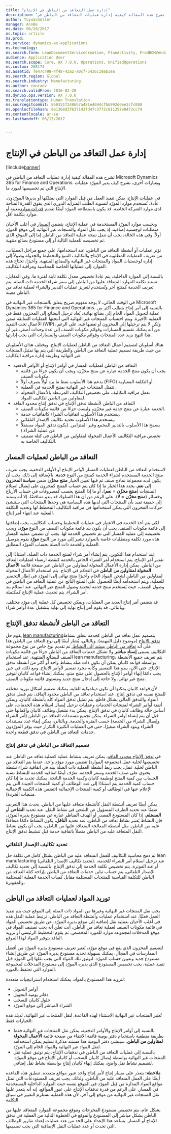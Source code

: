 ```yaml
---
title: "إدارة عمل التعاقد من الباطن في الإنتاج"
description: "تشرح هذه المقالة كيفية إدارة عمليات التعاقد من الباطن في Microsoft Dynamics 365 for Finance and Operations. وبعبارات أخرى، تشرح كيف يدير المورّد عمليات الإنتاج التي تم تخصيصها لمورد ما."
author: YuyuScheller
manager: AnnBe
ms.date: 06/20/2017
ms.topic: article
ms.prod: 
ms.service: dynamics-ax-applications
ms.technology: 
ms.search.form: LeanDocumentServiceCreation, PlanActivity, ProdBOMVendorListPage, ProdRoute, ProdTable, ProdTableListPage, PurchAgreementSubcontractorLookup, RouteTable, WrkCtrResourceGroup
audience: Application User
ms.search.scope: Core, AX 7.0.0, Operations, UnifiedOperations
ms.custom: 268174
ms.assetid: fe47c498-4f48-42a2-a0cf-5436c19ab3ea
ms.search.region: Global
ms.search.industry: Manufacturing
ms.author: conradv
ms.search.validFrom: 2016-02-28
ms.dyn365.ops.version: AX 7.0.0
ms.translationtype: Human Translation
ms.sourcegitcommit: 869151f2486b7a481e4694cfb6992d0ee2cfc008
ms.openlocfilehash: 0e1368d3f637143fd47c3772c811257e8472cc74
ms.contentlocale: ar-sa
ms.lasthandoff: 06/13/2017


---
```


# <a name="manage-subcontracting-work-in-production"></a>إدارة عمل التعاقد من الباطن في الإنتاج

[!include[banner](../includes/banner.md)]


تشرح هذه المقالة كيفية إدارة عمليات التعاقد من الباطن في Microsoft Dynamics 365 for Finance and Operations. وبعبارات أخرى، تشرح كيف يدير المورّد عمليات الإنتاج التي تم تخصيصها لمورد ما.

في [عمليات الإنتاج](production-process-overview.md)، يمكن تنفيذ العمل من قِبل الموارد التي يمتلكها أو يديرها المورّدون. عادة، تُستخدم موارد المورّد لتسوية الطلب المتزايد الدوري الذي يفوق القدرة المتاحة لدى موارد الشركة الخاصة. قد يكون باستطاعة المورّد أيضًا تقديم [قدرات موارد](resource-capabilities.md)معينة أو موارد بتكلفة أقل.  

وبحسب موارد المورّد المستخدمة في عملية الإنتاج، يتضمن [المسار](routes-operations.md) في أغلب الأحيان متطلبات لوجستية إضافية، إذ يجب نقل المواد والمنتجات غير النهائية إلى موقع المورّد أولاً. وفي هذه الحالة، يجب أن تنقل نتيجة عملية التعاقد من الباطن إما إلى الموقع الذي تم تخصيصه للعملية التالية أو إلى مستودع بضائع منتهية.  

تؤثر عمليات أو أنشطة التعاقد من الباطن، عند استخدامها، على جميع مراحل العمليات، من تعريف العمليات المطلوبة في الإنتاج والتكاليف التنبؤ والتخطيط والجدولة وصولاً إلى إدارة لوجستيات المواد والمنتجات غير النهائية والبضائع المنتهية. وأخيرًا، تحتاج هذه الموارد إلى عملياتها الخاصة للمحاسبة ومراقبة التكاليف.  

بالنسبة إلى الموارد الداخلية، يتم عادةً تخصيص معدل تكلفة ثابتة لفترة ما. وفي المقابل، تستند تكلفة الموارد المتعاقد عليها من الباطن إلى سعر شراء الخدمة ذات الصلة. يتم تعريف الخدمة كمنتج آخر وتُستخدم لتعزيز عمليات التدبير‬ والشراء لعملية تعاقد من الباطن معينة.  

في الوقت الحالي، لا يوجد مفهوم صريح يتعلق بالمنتجات غير النهائية في Microsoft Dynamics 365 for Finance and Operations. بالنسبة إلى أمر إنتاج يتطلب أكثر من عملية لتحويل المواد الخام إلى بضائع نهائية، يُعاد ترحيل البضائع إلى المخزون فقط في العملية الأخيرة. ويتم احتساب المنتجات غير النهائية التي أنتجتها العمليات السابقة ضمن الأعمال تحت التنفيذ (WIP)، ولكن لا يتم ترحيلها إلى المخزون أو تعقبها فيه. على الرغم من أنه يمكنك تقسيم المسارات وقوائم مكونات الصنف إلى عدة وحدات أصغر، غير أن هذا النهج يزيد عدد المنتجات وقوائم مكونات الصنف والمسارات التي يجب إدارتها.  

هناك أسلوبان لتصميم أعمال التعاقد من الباطن لعمليات الإنتاج. ويختلف هذان الأسلوبان من حيث طريقة تصميم عملية التعاقد من الباطن والطريقة التي يتم بها تمثيل المنتجات غير النهائية وطريقة إدارة مراقبة التكاليف.

-   التعاقد من الباطن لعمليات المسار في أوامر الإنتاج أو الأوامر الدفعية
    -   يجب أن يكون منتج الخدمة عبارة عن منتج مخزّن، ويجب أن يكون جزءًا من قائمة مكونات الصنف.
    -   يدعم هذا الأسلوب نمط ما يرد أولاً يصرف أولاً (FIFO)‬ أو التكلفة المعيارية.
    -   تتمثل المنتجات غير النهائية بمنتج الخدمة في العملية.
    -   تعمل مراقبة التكاليف على تخصيص التكاليف المرتبطة بالأعمال المخولة لمقاولين من الباطن لتكاليف المواد.
-   التعاقد من الباطن لأنشطة تدفق الإنتاج في تدفق إنتاج محدود الفاقد
    -   الخدمة عبارة عن منتج خدمة غير مخزّن، وليست جزءًا من قائمة مكونات الصنف.
    -   يستخدم هذا الأسلوب اتفاقيات الشراء كاتفاقيات خدمة.
    -   يستخدم هذا الأسلوب تحديد تكاليف الإصدار التلقائي.
    -   يسمح هذا الأسلوب بالتدبير المجمع وغير المتزامن. (يكون تدفق المواد مستقلاً عن عملية الشراء.)
    -   تخصص مراقبة التكاليف الأعمال المخولة لمقاولين من الباطن في كتلة تصنيف التكاليف‬ الخاصة به.

## <a name="subcontracting-of-route-operations"></a>التعاقد من الباطن لعمليات المسار
لاستخدام التعاقد من الباطن لعمليات المسار لأوامر الإنتاج أو الأوامر الدفعية، يجب تعريف منتج الخدمة المستخدم لشراء الخدمة كمنتج من النوع **خدمة**. بالإضافة إلى ذلك، يجب أن يكون لديه مجموعة نماذج صنف تم فيها تعيين الخيار **منتج مخزّن‬** ضمن **سياسة المخزون‬** إلى **نعم**. يحدد هذا الخيار ما إذا كان يتم حساب المنتج كمخزون على إيصال استلام المنتجات (**منتج مخزّن** = **نعم**)، أو ما إذا المنتج يحسب كمصروفات في حساب الأرباح وخسائر (**منتج مخزّن** = **لا**). على الرغم من أن هذا السلوك قد يبدو متناقضًا، إلا أنه يستند إلى حقيقة تفيد بأن المنتجات التي لديها هذه السياسة هي وحدها المنتجات التي ستنشئ حركات المخزون التي يمكن استخدامها في مراقبة التكاليف المخطط لها وتحديد التكلفة الفعلية عند انتهاء أمر إنتاج.  

لكي يتم أخذ الخدمة في الاعتبار في عمليات التخطيط وحساب التكاليف، يجب إضافتها إلى قائمة مكونات الصنف. يجب أن يكون بند قائمة مكونات النصف من النوع **مورّد**، ويجب تخصيصه إلى عملية المسار التي تم تخصيص الخدمة لها. يجب أن تتضمن عملية المسار هذه مورد تكلفة ومتطلبات خاصة بالموارد تشير إلى مورد من النوع **مورّد** يقوم بتوصيل العملية والخدمة ذات الصلة بحساب المورّد المطابق.  

عند استخدام هذا التكوين، يتم إنشاء أمر شراء لمنتج الخدمة ذات الصلة، استنادًا إلى تقدير أمر الإنتاج. يتم استخدام أمر الشراء الخاص بالخدمة كنقطة ارتساء لعمليات التعاقد من الباطن. يمكن إدارة الأعمال المخولة لمقاولين من الباطن عبر صفحة قائمة **الأعمال المخولة لمقاولين من الباطن** في التحكم في الإنتاج. يتم استخدام الأعمال المخولة لمقاولين من الباطن لشحن المواد الخام وأخيرًا منتج نهائي إلى المورّد في إطار التحضير للعملية. ويتم استخدامه أيضًا للحصول على المنتج الناتج عن عملية التعاقد من الباطن في وصول الصنف، حيث يُستخدم منتج خدمة لتحديد وصول المنتج غير النهائي. عند استلام بند أمر الشراء، يتم تحديث عملية الإنتاج كمكتملة.  

قد يتضمن أمر إنتاج العديد من العمليات، ويمكن تخصيص كل عملية إلى مورّد مختلف. وبالتالي، قد يقوم أمر إنتاج نهاية إلى نهاية بتشغيل عدة أوامر شراء.

## <a name="subcontracting-of-production-flow-activities"></a>التعاقد من الباطن لأنشطة تدفق الإنتاج
يقوم حل [lean manufacturing](lean-manufacturing-overview.md)بتصميم عمل تعاقد من الباطن كخدمة تتعلق بنشاط [تدفق الإنتاج](http://ax.help.dynamics.com/en/wiki/create-a-production-flow-version/) (موضوع دليل المهمة). وبالتالي، يُشار أيضًا إلى نوع التعاقد من الباطن هذا على أنه [تعاقد من الباطن يستند إلى النشاط.](activity-based-subcontracting.md) تم تقديم نوع خاص من نوع مجموعة التكاليف‬ يسمى **إسناد مباشر** ولا تشكل خدمات التعاقد من الباطن جزءًا من قائمة مكونات الصنف للبضائع المنتهية. عند استخدام lean manufacturing، يتم تعريف جميع الأنشطة بواسطة قواعد كانبان يمكن أن تكون ذات صلة بنشاط واحد أو أكثر من أنشطة تدفق الإنتاج. حتى الآن، يبدو هذا التفسير وكأنه مجرد تفسير لأوامر الإنتاج. ومع ذلك، في حين يجب دائمًا إنهاء أوامر الإنتاج بالحصول على منتج منتهٍ، يمكنك إنشاء قواعد كانبان لتوفير منتج غير نهائي. ولا حاجة إلى إدخال منتج جديد ومستوى قائمة مكونات الصنف.  

لأن قواعد كانبان يمكنها أن تكون ديناميكية للغاية، يمكنك تصميم أشكال توريد مختلفة للمنتج نفسه في تدفق إنتاج. عند استخدام تعاقد من الباطن محدود الفاقد‬، يتم فصل تدفق المواد والتدفق المالي بشكل قاطع. يتم تمثيل تدفق المواد كله بأنشطة كانبان. ويمكن أتمتة أوامر الشراء لمنتجات الخدمات وعمليات ترحيل إيصال استلام هذه الخدمات، على أساس حالة وظائف كانبان في تدفق الإنتاج. يمكن بدء تشغيل وظائف كانبان وإكمالها حتى قبل أن يتم إنشاء أوامر الشراء. يمكن تجميع مستندات التعاقد من الباطن (أمر الشراء وإيصال الشراء من الخدمة) حسب الفترة والخدمة. وبالتالي، يمكن إبقاء عدد مستندات الشراء وبنود الشراء صغيرًا، حتى في العمليات الكثيرة التكرار حيث يوفر المورّدون خدمات التعاقد من الباطن في تدفق قطعة واحدة.

### <a name="modeling-subcontracting-in-a-production-flow"></a>تصميم التعاقد من الباطن في تدفق إنتاج

في [تدفق الإنتاج محدود الفاقد](lean-manufacturing-modeling-lean-organization.md)، يمكن تعريف بنشاط عملية كعملية تعاقد من الباطن عند تخصيصها لخلية عمل (مجموعة الموارد) تتضمن مورد مورّد واحد. عندما يتم التعاقد من الباطن لخلية عمل، يجب ربط أنشطة العملية ذات الصلة ببند في اتفاقية شراء نشطة يحتوي على صنف الخدمة وسعر الخدمة. تعرّف أيضًا اتفاقية الخدمة للنشاط نسبة الحساب بين كمية المنتج لوظيفة كانبان وكمية الخدمة الناتجة. يمكنك تحديد ما إذا كان حساب كمية الخدمة يتم استنادًا إلى عدد الوظائف أو كمية المنتجات الجيدة التي يتم الإعلام عنها في الوظائف أو كمية المنتجات الإجمالية (تتضمن هذه الكمية الإجمالية منتجات الخردة).  

يمكن أيضًا تعريف أنشطة النقل كأنشطة متعاقد عليها من الباطن. يحدث هذا التعريف ضمنًا عند تحديد الطرف المسؤول عن الشحن في نشاط النقل. عند تحديد **الشاحن** أو **المستلم**، إذا كان المستودع المصدر أو الهدف المناظر عبارة عن مستودع يديره المورّد، فإن النشاط يُعتبر نشاط تعاقد من الباطن. عند تحديد **الناقل**، يكون النشاط دائمًا متعاقدًا عليه من الباطن. مثل أنشطة المعالجة المتعاقد عليها من الباطن‬، يجب أن يكون نشاط النقل المتعاقد عليه من الباطن متصلاً باتفاقية خدمة قبل تنشيط تدفق الإنتاج.

### <a name="backflush-costing"></a>تحديد تكاليف الإصدار التلقائي

تم دمج محاسبة التكاليف للعمل المتعاقد عليه من الباطن بشكل كامل في تكلفة حل lean manufacturing (تحديد تكاليف الإصدار التلقائي). عند ترحيل استلام أمر الشراء للخدمة، أو عند الفوترة، يتم تخصيص تكلفة الخدمة إلى تدفق الإنتاج. بالنسبة إلى تحديد تكاليف الإصدار التلقائي، يتم حساب تباين خدمات التعاقد من الباطن بإزاحة كتلة التعاقد من الباطن للتكلفة القياسية للمنتجات المستلمة مقابل كميات الخدمة الفعلية المستلمة والمفوترة.

## <a name="material-supply-for-subcontracted-operations"></a>توريد المواد لعمليات التعاقد من الباطن
يجب نقل المنتجات غير النهائية وغيرها من المواد ذات الصلة إلى الموقع حيث يتم تنفيذ العمل فعليًا. عند استخدام عمليات وأنشطة التعاقد من الباطن، ترتبط عملية النقل هذه في أغلب الأحيان بعملية نقل إضافية إلى موقع يديره المورّد. عن طريق تخصيص المواد في قائمة مكونات الصنف لعملية تعاقد من الباطن، أنت تعلن أنه يجب تصنيف المواد في موقع المدخلات لمجموعة موارد للمورد المخصص. ثم يقوم التخطيط الرئيسي أو تزويد الفاقد بتوفير المواد لهذا الموقع.  

لتصميم المخزون الذي يقع في موقع مورّد، يُعتبر تعريف مستودع يديره المورّد من أفضل الممارسات في المجال. يمكنك بسهولة تحديد مستودع يديره المورّد عن طريق إنشاء مستودع جديد وتعيين حساب المورّد. لتوثيق تلك المواد التي يجب نقلها إلى المورّد قبل تنفيذ عملية، يجب تخصيص المستودع الذي يديره المورّد إلى مستودع المدخلات لمجموعة الموارد التي تحتفظ بالمورد.  

لتزويد هذا المستودع بالمواد، يمكنك استخدام استراتيجيات متعددة:

-   أوامر التحويل
-   دفاتر يومية التحويل
-   حلول كانبان للسحب
-   الشراء المباشر إلى موقع المورّد

تُعتبر المنتجات غير النهائية الاستثناء لهذه القاعدة. لنقل المنتجات غير النهائية، لديك هذه الخيارات فقط:

-   بالنسبة إلى أوامر الإنتاج والأوامر الدفعية، يمكن نقل المنتجات غير النهائية فقط بطريقة منطقية باستخدام دفتر يومية قائمة الانتقاء من صفحة قائمة **الأعمال المخولة لمقاولين من الباطن**. سينشئ دفتر اليومية هذا مستند مذكرة تسليم يمكن استخدامه لنقل المواد غير النهائية والمواد الخام إلى المورّد.
-   بالنسبة إلى عمليات التعاقد من الباطن في تدفقات الإنتاج، يتم توثيق عملية نقل المنتجات غير النهائية بواسطة إيصال كانبان للسحب أو كانبان الإنتاج‬ في موقع المورّد. لتصميم نشاط نقل واضح، يمكنك إنهاء كانبان إنتاج بواسطة نشاط نقل إضافي.

**ملاحظة:** يتعذر على مسار إنتاج لأمر إنتاج واحد عبور مواقع متعددة. تنطبق هذه القاعدة أيضًا على العمل المتعاقد عليه من الباطن. ولذلك، يجب تعريف المستودعات التي تمثل مواقع المواد المدارة من قِبل المورّد في الموقع نفسه حيث الموارد الداخلية المستخدمة في المسار. على الرغم من قدرة تدفقات الإنتاج على عبور المواقع، إنه أنه يتعذر عليها نقل المنتجات غير النهائية من موقع إلى آخر، لأن هذه العملية تستلزم التغيير في سياق التكلفة.  

بشكل عام، يتم تخصيص مستودع المخرجات وموقع مجموعة الموارد المتعاقد عليها من الباطن بشكل مباشر إلى المستودع والموقع في الخطوة التالية من العملية في تدفق الإنتاج أو المسار. يساعد هذا الإعداد على الحد من عدد عمليات إعداد تقارير الوظائف التي تحدث أو عدد عمليات النقل الإضافية التي يجب تصميمها.




